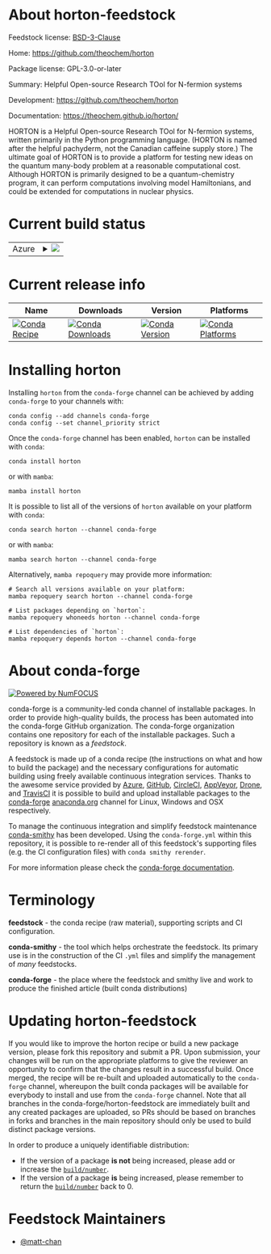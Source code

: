 About horton-feedstock
======================

Feedstock license: [BSD-3-Clause](https://github.com/conda-forge/horton-feedstock/blob/main/LICENSE.txt)

Home: https://github.com/theochem/horton

Package license: GPL-3.0-or-later

Summary: Helpful Open-source Research TOol for N-fermion systems

Development: https://github.com/theochem/horton

Documentation: https://theochem.github.io/horton/

HORTON is a Helpful Open-source Research TOol for N-fermion systems, written primarily in the Python programming language.
(HORTON is named after the helpful pachyderm, not the Canadian caffeine supply store.) The ultimate goal of HORTON is to
provide a platform for testing new ideas on the quantum many-body problem at a reasonable computational cost. Although HORTON
is primarily designed to be a quantum-chemistry program, it can perform computations involving model Hamiltonians, and could
be extended for computations in nuclear physics.


Current build status
====================


<table>
    
  <tr>
    <td>Azure</td>
    <td>
      <details>
        <summary>
          <a href="https://dev.azure.com/conda-forge/feedstock-builds/_build/latest?definitionId=15167&branchName=main">
            <img src="https://dev.azure.com/conda-forge/feedstock-builds/_apis/build/status/horton-feedstock?branchName=main">
          </a>
        </summary>
        <table>
          <thead><tr><th>Variant</th><th>Status</th></tr></thead>
          <tbody><tr>
              <td>linux_64_numpy1.22python3.10.____cpython</td>
              <td>
                <a href="https://dev.azure.com/conda-forge/feedstock-builds/_build/latest?definitionId=15167&branchName=main">
                  <img src="https://dev.azure.com/conda-forge/feedstock-builds/_apis/build/status/horton-feedstock?branchName=main&jobName=linux&configuration=linux%20linux_64_numpy1.22python3.10.____cpython" alt="variant">
                </a>
              </td>
            </tr><tr>
              <td>linux_64_numpy1.22python3.8.____cpython</td>
              <td>
                <a href="https://dev.azure.com/conda-forge/feedstock-builds/_build/latest?definitionId=15167&branchName=main">
                  <img src="https://dev.azure.com/conda-forge/feedstock-builds/_apis/build/status/horton-feedstock?branchName=main&jobName=linux&configuration=linux%20linux_64_numpy1.22python3.8.____cpython" alt="variant">
                </a>
              </td>
            </tr><tr>
              <td>linux_64_numpy1.22python3.9.____cpython</td>
              <td>
                <a href="https://dev.azure.com/conda-forge/feedstock-builds/_build/latest?definitionId=15167&branchName=main">
                  <img src="https://dev.azure.com/conda-forge/feedstock-builds/_apis/build/status/horton-feedstock?branchName=main&jobName=linux&configuration=linux%20linux_64_numpy1.22python3.9.____cpython" alt="variant">
                </a>
              </td>
            </tr><tr>
              <td>linux_64_numpy1.23python3.11.____cpython</td>
              <td>
                <a href="https://dev.azure.com/conda-forge/feedstock-builds/_build/latest?definitionId=15167&branchName=main">
                  <img src="https://dev.azure.com/conda-forge/feedstock-builds/_apis/build/status/horton-feedstock?branchName=main&jobName=linux&configuration=linux%20linux_64_numpy1.23python3.11.____cpython" alt="variant">
                </a>
              </td>
            </tr><tr>
              <td>osx_64_numpy1.22python3.10.____cpython</td>
              <td>
                <a href="https://dev.azure.com/conda-forge/feedstock-builds/_build/latest?definitionId=15167&branchName=main">
                  <img src="https://dev.azure.com/conda-forge/feedstock-builds/_apis/build/status/horton-feedstock?branchName=main&jobName=osx&configuration=osx%20osx_64_numpy1.22python3.10.____cpython" alt="variant">
                </a>
              </td>
            </tr><tr>
              <td>osx_64_numpy1.22python3.8.____cpython</td>
              <td>
                <a href="https://dev.azure.com/conda-forge/feedstock-builds/_build/latest?definitionId=15167&branchName=main">
                  <img src="https://dev.azure.com/conda-forge/feedstock-builds/_apis/build/status/horton-feedstock?branchName=main&jobName=osx&configuration=osx%20osx_64_numpy1.22python3.8.____cpython" alt="variant">
                </a>
              </td>
            </tr><tr>
              <td>osx_64_numpy1.22python3.9.____cpython</td>
              <td>
                <a href="https://dev.azure.com/conda-forge/feedstock-builds/_build/latest?definitionId=15167&branchName=main">
                  <img src="https://dev.azure.com/conda-forge/feedstock-builds/_apis/build/status/horton-feedstock?branchName=main&jobName=osx&configuration=osx%20osx_64_numpy1.22python3.9.____cpython" alt="variant">
                </a>
              </td>
            </tr><tr>
              <td>osx_64_numpy1.23python3.11.____cpython</td>
              <td>
                <a href="https://dev.azure.com/conda-forge/feedstock-builds/_build/latest?definitionId=15167&branchName=main">
                  <img src="https://dev.azure.com/conda-forge/feedstock-builds/_apis/build/status/horton-feedstock?branchName=main&jobName=osx&configuration=osx%20osx_64_numpy1.23python3.11.____cpython" alt="variant">
                </a>
              </td>
            </tr><tr>
              <td>osx_arm64_numpy1.22python3.10.____cpython</td>
              <td>
                <a href="https://dev.azure.com/conda-forge/feedstock-builds/_build/latest?definitionId=15167&branchName=main">
                  <img src="https://dev.azure.com/conda-forge/feedstock-builds/_apis/build/status/horton-feedstock?branchName=main&jobName=osx&configuration=osx%20osx_arm64_numpy1.22python3.10.____cpython" alt="variant">
                </a>
              </td>
            </tr><tr>
              <td>osx_arm64_numpy1.22python3.8.____cpython</td>
              <td>
                <a href="https://dev.azure.com/conda-forge/feedstock-builds/_build/latest?definitionId=15167&branchName=main">
                  <img src="https://dev.azure.com/conda-forge/feedstock-builds/_apis/build/status/horton-feedstock?branchName=main&jobName=osx&configuration=osx%20osx_arm64_numpy1.22python3.8.____cpython" alt="variant">
                </a>
              </td>
            </tr><tr>
              <td>osx_arm64_numpy1.22python3.9.____cpython</td>
              <td>
                <a href="https://dev.azure.com/conda-forge/feedstock-builds/_build/latest?definitionId=15167&branchName=main">
                  <img src="https://dev.azure.com/conda-forge/feedstock-builds/_apis/build/status/horton-feedstock?branchName=main&jobName=osx&configuration=osx%20osx_arm64_numpy1.22python3.9.____cpython" alt="variant">
                </a>
              </td>
            </tr><tr>
              <td>osx_arm64_numpy1.23python3.11.____cpython</td>
              <td>
                <a href="https://dev.azure.com/conda-forge/feedstock-builds/_build/latest?definitionId=15167&branchName=main">
                  <img src="https://dev.azure.com/conda-forge/feedstock-builds/_apis/build/status/horton-feedstock?branchName=main&jobName=osx&configuration=osx%20osx_arm64_numpy1.23python3.11.____cpython" alt="variant">
                </a>
              </td>
            </tr>
          </tbody>
        </table>
      </details>
    </td>
  </tr>
</table>

Current release info
====================

| Name | Downloads | Version | Platforms |
| --- | --- | --- | --- |
| [![Conda Recipe](https://img.shields.io/badge/recipe-horton-green.svg)](https://anaconda.org/conda-forge/horton) | [![Conda Downloads](https://img.shields.io/conda/dn/conda-forge/horton.svg)](https://anaconda.org/conda-forge/horton) | [![Conda Version](https://img.shields.io/conda/vn/conda-forge/horton.svg)](https://anaconda.org/conda-forge/horton) | [![Conda Platforms](https://img.shields.io/conda/pn/conda-forge/horton.svg)](https://anaconda.org/conda-forge/horton) |

Installing horton
=================

Installing `horton` from the `conda-forge` channel can be achieved by adding `conda-forge` to your channels with:

```
conda config --add channels conda-forge
conda config --set channel_priority strict
```

Once the `conda-forge` channel has been enabled, `horton` can be installed with `conda`:

```
conda install horton
```

or with `mamba`:

```
mamba install horton
```

It is possible to list all of the versions of `horton` available on your platform with `conda`:

```
conda search horton --channel conda-forge
```

or with `mamba`:

```
mamba search horton --channel conda-forge
```

Alternatively, `mamba repoquery` may provide more information:

```
# Search all versions available on your platform:
mamba repoquery search horton --channel conda-forge

# List packages depending on `horton`:
mamba repoquery whoneeds horton --channel conda-forge

# List dependencies of `horton`:
mamba repoquery depends horton --channel conda-forge
```


About conda-forge
=================

[![Powered by
NumFOCUS](https://img.shields.io/badge/powered%20by-NumFOCUS-orange.svg?style=flat&colorA=E1523D&colorB=007D8A)](https://numfocus.org)

conda-forge is a community-led conda channel of installable packages.
In order to provide high-quality builds, the process has been automated into the
conda-forge GitHub organization. The conda-forge organization contains one repository
for each of the installable packages. Such a repository is known as a *feedstock*.

A feedstock is made up of a conda recipe (the instructions on what and how to build
the package) and the necessary configurations for automatic building using freely
available continuous integration services. Thanks to the awesome service provided by
[Azure](https://azure.microsoft.com/en-us/services/devops/), [GitHub](https://github.com/),
[CircleCI](https://circleci.com/), [AppVeyor](https://www.appveyor.com/),
[Drone](https://cloud.drone.io/welcome), and [TravisCI](https://travis-ci.com/)
it is possible to build and upload installable packages to the
[conda-forge](https://anaconda.org/conda-forge) [anaconda.org](https://anaconda.org/)
channel for Linux, Windows and OSX respectively.

To manage the continuous integration and simplify feedstock maintenance
[conda-smithy](https://github.com/conda-forge/conda-smithy) has been developed.
Using the ``conda-forge.yml`` within this repository, it is possible to re-render all of
this feedstock's supporting files (e.g. the CI configuration files) with ``conda smithy rerender``.

For more information please check the [conda-forge documentation](https://conda-forge.org/docs/).

Terminology
===========

**feedstock** - the conda recipe (raw material), supporting scripts and CI configuration.

**conda-smithy** - the tool which helps orchestrate the feedstock.
                   Its primary use is in the construction of the CI ``.yml`` files
                   and simplify the management of *many* feedstocks.

**conda-forge** - the place where the feedstock and smithy live and work to
                  produce the finished article (built conda distributions)


Updating horton-feedstock
=========================

If you would like to improve the horton recipe or build a new
package version, please fork this repository and submit a PR. Upon submission,
your changes will be run on the appropriate platforms to give the reviewer an
opportunity to confirm that the changes result in a successful build. Once
merged, the recipe will be re-built and uploaded automatically to the
`conda-forge` channel, whereupon the built conda packages will be available for
everybody to install and use from the `conda-forge` channel.
Note that all branches in the conda-forge/horton-feedstock are
immediately built and any created packages are uploaded, so PRs should be based
on branches in forks and branches in the main repository should only be used to
build distinct package versions.

In order to produce a uniquely identifiable distribution:
 * If the version of a package **is not** being increased, please add or increase
   the [``build/number``](https://docs.conda.io/projects/conda-build/en/latest/resources/define-metadata.html#build-number-and-string).
 * If the version of a package **is** being increased, please remember to return
   the [``build/number``](https://docs.conda.io/projects/conda-build/en/latest/resources/define-metadata.html#build-number-and-string)
   back to 0.

Feedstock Maintainers
=====================

* [@matt-chan](https://github.com/matt-chan/)


